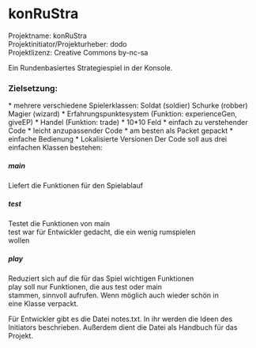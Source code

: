konRuStra
=========
<p>
Projektname:                        konRuStra <br>
Projektinitiator/Projekturheber:    dodo <br>
Projektlizenz:                      Creative Commons by-nc-sa <br>
</p>
Ein Rundenbasiertes Strategiespiel in der Konsole.<br>
<h3>Zielsetzung:</h3>
* mehrere verschiedene Spielerklassen: Soldat (soldier) Schurke (robber) Magier (wizard)
* Erfahrungspunktesystem (Funktion: experienceGen, giveEP)
* Handel (Funktion: trade)
* 10*10 Feld
* einfach zu verstehender Code
* leicht anzupassender Code
* am besten als Packet gepackt
* einfache Bedienung
* Lokalisierte Versionen
Der Code soll aus drei einfachen Klassen bestehen:

<h5>main</h5> 
<p>
Liefert die Funktionen für den Spielablauf <br>
</p>

<h5>test</h5> 
<p>
Testet die Funktionen von main <br>
test war für Entwickler gedacht, die ein wenig rumspielen <br>
wollen
</p>

<h5>play</h5>
<p>
Reduziert sich auf die für das Spiel wichtigen Funktionen <br>
play soll nur Funktionen, die aus test oder main <br>
stammen, sinnvoll aufrufen. Wenn möglich auch wieder schön in <br>
eine Klasse verpackt. 
</p>
<p>
Für Entwickler gibt es die Datei notes.txt. In ihr werden die Ideen
des Initiators beschrieben. Außerdem dient die Datei als Handbuch
für das Projekt.
</p>


